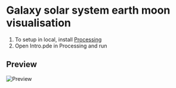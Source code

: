 # Galaxy solar system earth moon visualisation
1. To setup in local, install [Processing](https://processing.org/)
2. Open Intro.pde in Processing and run

## Preview
![Preview](https://media.giphy.com/media/B2aUDFXs6H5v7kThC3/giphy.gif)

